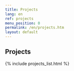```yaml
---
title: Projects
lang: en
ref: projects
menu_position: 0
permalink: /en/projects.htm
layout: default
---
```


<h2>Projects</h2>

{% include projects_list.html %}
